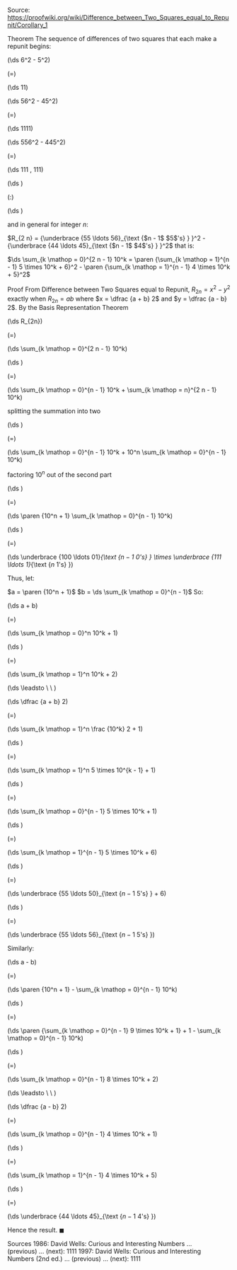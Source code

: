 # 

Source: https://proofwiki.org/wiki/Difference_between_Two_Squares_equal_to_Repunit/Corollary_1

Theorem
The sequence of differences of two squares that each make a repunit begins:














\(\ds 6^2 - 5^2\)

\(=\)







\(\ds 11\)




















\(\ds 56^2 - 45^2\)

\(=\)







\(\ds 1111\)




















\(\ds 556^2 - 445^2\)

\(=\)







\(\ds 111 \, 111\)




















\(\ds \)

\(:\)







\(\ds \)









and in general for integer $n$:

$R_{2 n} = {\underbrace {55 \ldots 56}_{\text {$n - 1$ $5$'s} } }^2 - {\underbrace {44 \ldots 45}_{\text {$n - 1$ $4$'s} } }^2$
that is:

$\ds \sum_{k \mathop = 0}^{2 n - 1} 10^k = \paren {\sum_{k \mathop = 1}^{n - 1} 5 \times 10^k + 6}^2 - \paren {\sum_{k \mathop = 1}^{n - 1} 4 \times 10^k + 5}^2$


Proof
From Difference between Two Squares equal to Repunit, $R_{2 n} = x^2 - y^2$ exactly when $R_{2 n} = a b$ where $x = \dfrac {a + b} 2$ and $y = \dfrac {a - b} 2$.
By the Basis Representation Theorem














\(\ds R_{2n}\)

\(=\)







\(\ds \sum_{k \mathop = 0}^{2 n - 1} 10^k\)




















\(\ds \)

\(=\)







\(\ds \sum_{k \mathop = 0}^{n - 1} 10^k + \sum_{k \mathop = n}^{2 n - 1} 10^k\)





splitting the summation into two














\(\ds \)

\(=\)







\(\ds \sum_{k \mathop = 0}^{n - 1} 10^k + 10^n \sum_{k \mathop = 0}^{n - 1} 10^k\)





factoring $10^n$ out of the second part














\(\ds \)

\(=\)







\(\ds \paren {10^n + 1} \sum_{k \mathop = 0}^{n - 1} 10^k\)




















\(\ds \)

\(=\)







\(\ds \underbrace {100 \ldots 01}_{\text {$n - 1$ $0$'s} } \times \underbrace {111 \ldots 1}_{\text {$n$ $1$'s} }\)










Thus, let:

$a = \paren {10^n + 1}$
$b = \ds \sum_{k \mathop = 0}^{n - 1}$
So:














\(\ds a + b\)

\(=\)







\(\ds \sum_{k \mathop = 0}^n 10^k + 1\)




















\(\ds \)

\(=\)







\(\ds \sum_{k \mathop = 1}^n 10^k + 2\)














\(\ds \leadsto \ \ \)





\(\ds \dfrac {a + b} 2\)

\(=\)







\(\ds \sum_{k \mathop = 1}^n \frac {10^k} 2 + 1\)




















\(\ds \)

\(=\)







\(\ds \sum_{k \mathop = 1}^n 5 \times 10^{k - 1} + 1\)




















\(\ds \)

\(=\)







\(\ds \sum_{k \mathop = 0}^{n - 1} 5 \times 10^k + 1\)




















\(\ds \)

\(=\)







\(\ds \sum_{k \mathop = 1}^{n - 1} 5 \times 10^k + 6\)




















\(\ds \)

\(=\)







\(\ds \underbrace {55 \ldots 50}_{\text {$n - 1$ $5$'s} } + 6\)




















\(\ds \)

\(=\)







\(\ds \underbrace {55 \ldots 56}_{\text {$n - 1$ $5$'s} }\)










Similarly:














\(\ds a - b\)

\(=\)







\(\ds \paren {10^n + 1} - \sum_{k \mathop = 0}^{n - 1} 10^k\)




















\(\ds \)

\(=\)







\(\ds \paren {\sum_{k \mathop = 0}^{n - 1} 9 \times 10^k + 1} + 1 - \sum_{k \mathop = 0}^{n - 1} 10^k\)




















\(\ds \)

\(=\)







\(\ds \sum_{k \mathop = 0}^{n - 1} 8 \times 10^k + 2\)














\(\ds \leadsto \ \ \)





\(\ds \dfrac {a - b} 2\)

\(=\)







\(\ds \sum_{k \mathop = 0}^{n - 1} 4 \times 10^k + 1\)




















\(\ds \)

\(=\)







\(\ds \sum_{k \mathop = 1}^{n - 1} 4 \times 10^k + 5\)




















\(\ds \)

\(=\)







\(\ds \underbrace {44 \ldots 45}_{\text {$n - 1$ $4$'s} }\)









Hence the result.
$\blacksquare$


Sources
1986: David Wells: Curious and Interesting Numbers ... (previous) ... (next): $1111$
1997: David Wells: Curious and Interesting Numbers (2nd ed.) ... (previous) ... (next): $1111$




